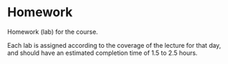 # Homework
Homework (lab) for the course.

Each lab is assigned according to the coverage of the lecture for that day, and should have an estimated completion time of 1.5 to 2.5 hours.
